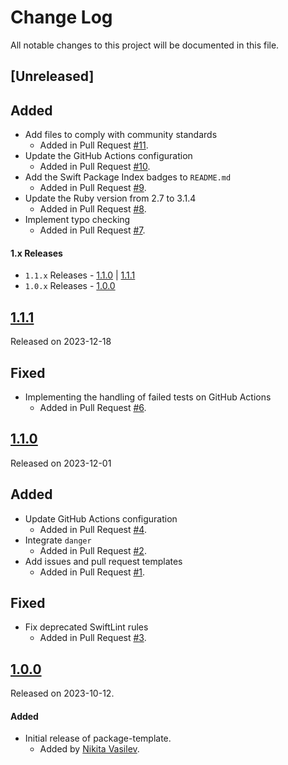 # Change Log
All notable changes to this project will be documented in this file.

## [Unreleased]

## Added
- Add files to comply with community standards
  - Added in Pull Request [#11](https://github.com/space-code/package-template/pull/11).
- Update the GitHub Actions configuration
  - Added in Pull Request [#10](https://github.com/space-code/package-template/pull/10).
- Add the Swift Package Index badges to `README.md`
  - Added in Pull Request [#9](https://github.com/space-code/package-template/pull/9).
- Update the Ruby version from 2.7 to 3.1.4
  - Added in Pull Request [#8](https://github.com/space-code/package-template/pull/8).
- Implement typo checking
  - Added in Pull Request [#7](https://github.com/space-code/package-template/pull/7).

#### 1.x Releases
- `1.1.x` Releases - [1.1.0](#110) | [1.1.1](#111)
- `1.0.x` Releases - [1.0.0](#100)

## [1.1.1](https://github.com/space-code/package-template/releases/tag/1.1.1)
Released on 2023-12-18

## Fixed
- Implementing the handling of failed tests on GitHub Actions
  - Added in Pull Request [#6](https://github.com/space-code/package-template/pull/6).

## [1.1.0](https://github.com/space-code/package-template/releases/tag/1.1.0)
Released on 2023-12-01

## Added
- Update GitHub Actions configuration
  - Added in Pull Request [#4](https://github.com/space-code/package-template/pull/4).
- Integrate `danger`
  - Added in Pull Request [#2](https://github.com/space-code/package-template/pull/2).
- Add issues and pull request templates
  - Added in Pull Request [#1](https://github.com/space-code/package-template/pull/1).

## Fixed
- Fix deprecated SwiftLint rules
  - Added in Pull Request [#3](https://github.com/space-code/package-template/pull/3).

## [1.0.0](https://github.com/space-code/package-template/releases/tag/1.0.0)
Released on 2023-10-12.

#### Added
- Initial release of package-template.
  - Added by [Nikita Vasilev](https://github.com/nik3212).